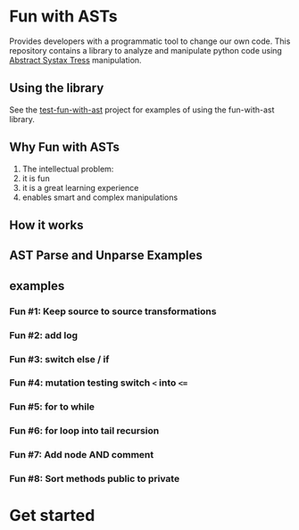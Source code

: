 # Fun with ASTs
Provides developers with a programmatic tool to change our own code.
This repository contains a library to analyze and manipulate python code using [Abstract Systax Tress](https://docs.python.org/3/library/ast.html) manipulation. 

## Using the library
See the [test-fun-with-ast](https://github.com/shairubin/test-fun-with-ast) project for examples of using the fun-with-ast library.


## Why Fun with ASTs
1. The intellectual problem: 
2. it is fun
2. it is a great learning experience 
3. enables smart and complex manipulations 

## How it works

## AST Parse and Unparse Examples

## examples
### Fun #1: Keep source to source transformations
### Fun #2: add log
### Fun #3: switch else / if 
### Fun #4: mutation testing switch `<` into `<=`
### Fun #5: for to while 
### Fun #6: for loop into tail recursion 
### Fun #7: Add node AND comment 
### Fun #8: Sort methods public to private






# Get started 